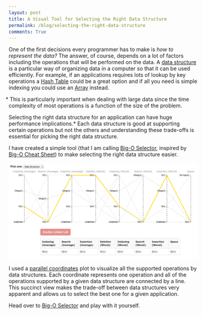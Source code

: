 ```yaml
---
layout: post
title: A Visual Tool for Selecting the Right Data Structure
permalink: /blog/selecting-the-right-data-structure
comments: True
---
```

One of the first decisions every programmer has to make is *how to represent the data?* The answer, of course, depends on a lot of factors including the operations that will be performed on the data. A [data structure](http://en.wikipedia.org/wiki/Data_structure) is a particular way of organizing data in a computer so that it can be used efficiently. For example, if an applications requires lots of lookup by key operations a [Hash Table](http://en.wikipedia.org/wiki/Hash_table) could be a great option and if all you need is simple indexing you could use an [Array](http://en.wikipedia.org/wiki/Array_data_structure) instead.

<aside style="text-indent:-8px">* This is particularly important when dealing with large data since the time complexity of most operations is a function of the size of the problem.</aside>

Selecting the right data structure for an application can have huge performance implications.* Each data structure is good at supporting certain operations but not the others and understanding these trade-offs is essential for picking the right data structure.

I have created a simple tool (that I am calling [Big-O Selector](/bigoselector/), inspired by [Big-O Cheat Sheet](http://bigocheatsheet.com/)) to make selecting the right data structure easier.

[![Big-O Selector screenshot](/images/big-o-selector.png "Big-O Selector")](/bigoselector/)

I used a [parallel coordinates](http://en.wikipedia.org/wiki/Parallel_coordinates) plot to visualize all the supported operations by data structures. Each coordinate represents one operation and all of the operations supported by a given data structure are connected by a line. This succinct view makes the trade-off between data structures very apparent and allows us to select the best one for a given application. 

Head over to [Big-O Selector](/bigoselector/) and play with it yourself.